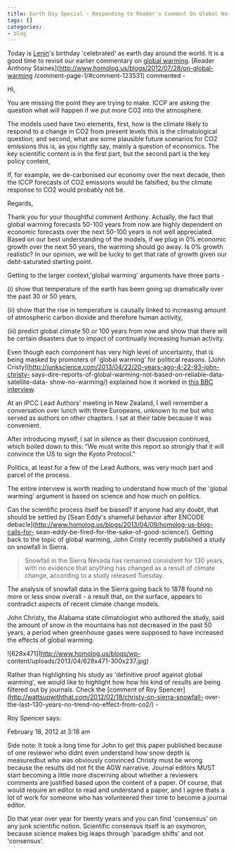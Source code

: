 ```yaml
---
title: Earth Day Special - Responding to Reader's Comment On Global Warming
tags: []
categories:
- blog
---
```

Today is
[Lenin](http://en.wikipedia.org/wiki/Mass_killings_under_Communist_regimes)'s
birthday 'celebrated' as earth day around the world. It is a good time to
revisit our earlier commentary on [global
warming](http://www.homolog.us/blogs/2012/07/28/on-global-warming/). [Reader
Anthony Staines](http://www.homolog.us/blogs/2012/07/28/on-global-warming
/comment-page-1/#comment-123531) commented -
<!--more-->

>

Hi,

You are missing the point they are trying to make. ICCP are asking the
question what will happen if we put more CO2 into the atmosphere.

The models used have two elements, first, how is the climate likely to respond
to a change in CO2 from present levels this is the climatological question;
and second, what are some plausible future scenarios for CO2 emissions this
is, as you rightly say, mainly a question of economics. The key scientific
content is in the first part, but the second part is the key policy content,

If, for example, we de-carbonised our economy over the next decade, then the
ICCP forecasts of CO2 emissions would be falsified, bu the climate response to
CO2 would probably not be.

Regards,

Thank you for your thoughtful comment Anthony. Actually, the fact that global
warming forecasts 50-100 years from now are highly dependent on economic
forecasts over the next 50-100 years is not well appreciated. Based on our
best understanding of the models, if we plug in 0% economic growth over the
next 50 years, the warming should go away. Is 0% growth realistic? In our
opinion, we will be lucky to get that rate of growth given our debt-saturated
starting point.

Getting to the larger context,'global warming' arguments have three parts -

(i) show that temperature of the earth has been going up dramatically over the
past 30 or 50 years,

(ii) show that the rise in temperature is causally linked to increasing amount
of atmospheric carbon dioxide and therefore human activity,

(iii) predict global climate 50 or 100 years from now and show that there will
be certain disasters due to impact of continually increasing human activity.

Even though each component has very high level of uncertainty, that is being
masked by promoters of 'global warming' for political reasons. [John
Cristy](http://junkscience.com/2013/04/22/20-years-ago-4-22-93-john-christy-
says-dire-reports-of-global-warming-not-based-on-reliable-data-satellite-data-
show-no-warming/) explained how it worked in [this BBC
interview](http://news.bbc.co.uk/2/hi/science/nature/7081331.stm).

>

At an IPCC Lead Authors' meeting in New Zealand, I well remember a
conversation over lunch with three Europeans, unknown to me but who served as
authors on other chapters. I sat at their table because it was convenient.

After introducing myself, I sat in silence as their discussion continued,
which boiled down to this: "We must write this report so strongly that it will
convince the US to sign the Kyoto Protocol."

Politics, at least for a few of the Lead Authors, was very much part and
parcel of the process.

The entire interview is worth reading to understand how much of the 'global
warming' argument is based on science and how much on politics.

Can the scientific process itself be biased? If anyone had any doubt, that
should be settled by [Sean Eddy's shameful behavior after ENCODE
debacle](http://www.homolog.us/blogs/2013/04/09/homolog-us-blog-calls-for-
sean-eddy-be-fired-for-the-sake-of-good-science/). Getting back to the topic
of global warming, John Cristy recently published a study on snowfall in
Sierra.

> Snowfall in the Sierra Nevada has remained consistent for 130 years, with no
evidence that anything has changed as a result of climate change, according to
a study released Tuesday.

The analysis of snowfall data in the Sierra going back to 1878 found no more
or less snow overall - a result that, on the surface, appears to contradict
aspects of recent climate change models.

John Christy, the Alabama state climatologist who authored the study, said the
amount of snow in the mountains has not decreased in the past 50 years, a
period when greenhouse gases were supposed to have increased the effects of
global warming.

![628x471](http://www.homolog.us/blogs/wp-
content/uploads/2013/04/628x471-300x237.jpg)

Rather than highlighting his study as 'definitive proof against global
warming', we would like to highlight how how his kind of results are being
filtered out by journals. Check the [comment of Roy
Spencer](http://wattsupwiththat.com/2012/02/18/christy-on-sierra-snowfall-
over-the-last-130-years-no-trend-no-effect-from-co2/) \-

>

Roy Spencer says:

February 18, 2012 at 3:18 am

Side note: It took a long time for John to get this paper published because of
one reviewer who didnt even understand how snow depth is measuredbut who was
obviously convinced Christy must be wrong because the results did not fit the
AGW narrative. Journal editors MUST start becoming a little more discerning
about whether a reviewers comments are justified based upon the content of a
paper. Of course, that would require an editor to read and understand a paper,
and I agree thats a lot of work for someone who has volunteered their time to
become a journal editor.

Do that year over year for twenty years and you can find 'consensus' on any
junk scientific notion. Scientific consensus itself is an oxymoron, because
science makes big leaps through 'paradigm shifts' and not 'consensus'.

